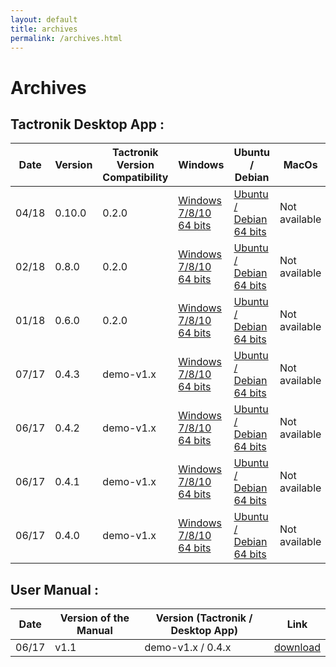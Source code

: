 ```yaml
---
layout: default
title: archives
permalink: /archives.html
---
```


# Archives

## Tactronik Desktop App :

| Date | Version | Tactronik Version Compatibility | Windows | Ubuntu / Debian | MacOs |
|------|---------|-------------|---------|--------|-------|
| 04/18 | 0.10.0 | 0.2.0 | [Windows 7/8/10 64 bits](https://github.com/ActronikaSAS/tactronik-demo-kit/releases/download/v0.10.0/Tactronik.demo.kit.Setup.0.10.0.exe) | [Ubuntu / Debian 64 bits](https://github.com/ActronikaSAS/tactronik-demo-kit/releases/download/v0.10.0/desktop-demo-kit_0.10.0_amd64.deb) | Not available |
| 02/18 | 0.8.0 | 0.2.0 | [Windows 7/8/10 64 bits](https://github.com/ActronikaSAS/tactronik-demo-kit/releases/download/v0.8.0/Tactronik.demo.kit.Setup.0.8.0.exe) | [Ubuntu / Debian 64 bits](https://github.com/ActronikaSAS/tactronik-demo-kit/releases/download/v0.8.0/desktop-demo-kit_0.8.0_amd64.deb) | Not available |
| 01/18 | 0.6.0 | 0.2.0 | [Windows 7/8/10 64 bits](https://github.com/ActronikaSAS/tactronik-demo-kit/releases/download/v0.6.0/Tactronik.demo.kit.Setup.0.6.0.exe) | [Ubuntu / Debian 64 bits](https://github.com/ActronikaSAS/tactronik-demo-kit/releases/download/v0.6.0/desktop-demo-kit_0.6.0_amd64.deb) | Not available |
| 07/17 | 0.4.3 | demo-v1.x | [Windows 7/8/10 64 bits](https://github.com/ActronikaSAS/tactronik-demo-kit/releases/download/v0.4.3/Tactronik.demo.kit.Setup.0.4.3.exe) | [Ubuntu / Debian 64 bits](https://github.com/ActronikaSAS/tactronik-demo-kit/releases/download/v0.4.3/desktop-demo-kit_0.4.3_amd64.deb) | Not available |
| 06/17 | 0.4.2 | demo-v1.x | [Windows 7/8/10 64 bits](https://github.com/ActronikaSAS/tactronik-demo-kit/releases/download/v0.4.2/Tactronik.demo.kit.Setup.0.4.2.exe) | [Ubuntu / Debian 64 bits](https://github.com/ActronikaSAS/tactronik-demo-kit/releases/download/v0.4.2/desktop-demo-kit_0.4.2_amd64.deb) | Not available |
| 06/17 | 0.4.1 | demo-v1.x | [Windows 7/8/10 64 bits](https://github.com/ActronikaSAS/tactronik-demo-kit/releases/download/v0.4.1/Tactronik.demo.kit.Setup.0.4.1.exe) | [Ubuntu / Debian 64 bits](https://github.com/ActronikaSAS/tactronik-demo-kit/releases/download/v0.4.1/desktop-demo-kit_0.4.1_amd64.deb) | Not available |
| 06/17 | 0.4.0 | demo-v1.x | [Windows 7/8/10 64 bits](https://github.com/ActronikaSAS/tactronik-demo-kit/releases/download/v0.4.0/Tactronik.demo.kit.Setup.0.4.0.exe) | [Ubuntu / Debian 64 bits](https://github.com/ActronikaSAS/tactronik-demo-kit/releases/download/v0.4.0/desktop-demo-kit_0.4.0_amd64.deb) | Not available |

## User Manual :

| Date  | Version of the Manual | Version (Tactronik / Desktop App) | Link |
|-------|-----------------------|-----------------------------------|------|
| 06/17 | v1.1  | demo-v1.x / 0.4.x                 | [download](/resources/documentations/user-manual/Tactronik-Evaluationkit-UserManual-v1.1.pdf) |


